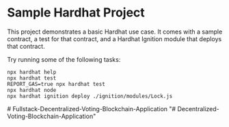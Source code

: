 # Sample Hardhat Project

This project demonstrates a basic Hardhat use case. It comes with a sample contract, a test for that contract, and a Hardhat Ignition module that deploys that contract.

Try running some of the following tasks:

```shell
npx hardhat help
npx hardhat test
REPORT_GAS=true npx hardhat test
npx hardhat node
npx hardhat ignition deploy ./ignition/modules/Lock.js
```
#   F u l l s t a c k - D e c e n t r a l i z e d - V o t i n g - B l o c k c h a i n - A p p l i c a t i o n  
 "# Decentralized-Voting-Blockchain-Application" 
